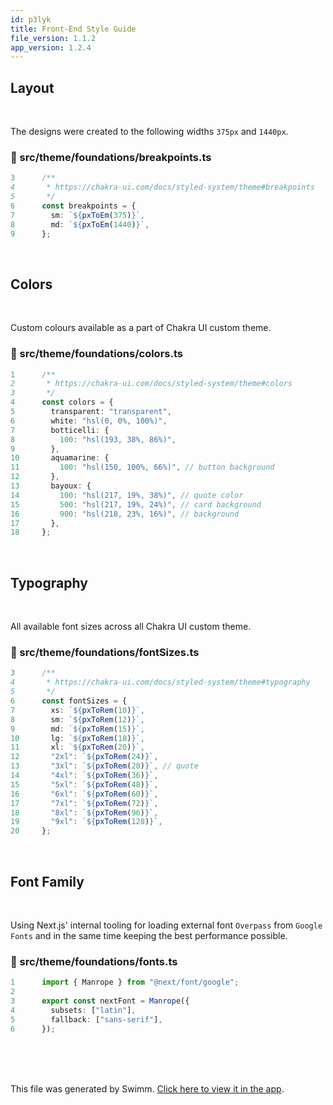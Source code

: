 ```yaml
---
id: p3lyk
title: Front-End Style Guide
file_version: 1.1.2
app_version: 1.2.4
---
```


## Layout

<br/>

The designs were created to the following widths `375px` and `1440px`.
<!-- NOTE-swimm-snippet: the lines below link your snippet to Swimm -->
### 📄 src/theme/foundations/breakpoints.ts
```typescript
3      /**
4       * https://chakra-ui.com/docs/styled-system/theme#breakpoints
5       */
6      const breakpoints = {
7        sm: `${pxToEm(375)}`,
8        md: `${pxToEm(1440)}`,
9      };
```

<br/>

## Colors

<br/>

Custom colours available as a part of Chakra UI custom theme.
<!-- NOTE-swimm-snippet: the lines below link your snippet to Swimm -->
### 📄 src/theme/foundations/colors.ts
```typescript
1      /**
2       * https://chakra-ui.com/docs/styled-system/theme#colors
3       */
4      const colors = {
5        transparent: "transparent",
6        white: "hsl(0, 0%, 100%)",
7        botticelli: {
8          100: "hsl(193, 38%, 86%)",
9        },
10       aquamarine: {
11         100: "hsl(150, 100%, 66%)", // button background
12       },
13       bayoux: {
14         100: "hsl(217, 19%, 38%)", // quote color
15         500: "hsl(217, 19%, 24%)", // card background
16         900: "hsl(218, 23%, 16%)", // background
17       },
18     };
```

<br/>

## Typography

<br/>

All available font sizes across all Chakra UI custom theme.
<!-- NOTE-swimm-snippet: the lines below link your snippet to Swimm -->
### 📄 src/theme/foundations/fontSizes.ts
```typescript
3      /**
4       * https://chakra-ui.com/docs/styled-system/theme#typography
5       */
6      const fontSizes = {
7        xs: `${pxToRem(10)}`,
8        sm: `${pxToRem(12)}`,
9        md: `${pxToRem(15)}`,
10       lg: `${pxToRem(18)}`,
11       xl: `${pxToRem(20)}`,
12       "2xl": `${pxToRem(24)}`,
13       "3xl": `${pxToRem(28)}`, // quote
14       "4xl": `${pxToRem(36)}`,
15       "5xl": `${pxToRem(48)}`,
16       "6xl": `${pxToRem(60)}`,
17       "7xl": `${pxToRem(72)}`,
18       "8xl": `${pxToRem(96)}`,
19       "9xl": `${pxToRem(128)}`,
20     };
```

<br/>

## Font Family

<br/>

Using Next.js' internal tooling for loading external font `Overpass` from `Google Fonts` and in the same time keeping the best performance possible.
<!-- NOTE-swimm-snippet: the lines below link your snippet to Swimm -->
### 📄 src/theme/foundations/fonts.ts
```typescript
1      import { Manrope } from "@next/font/google";
2      
3      export const nextFont = Manrope({
4        subsets: ["latin"],
5        fallback: ["sans-serif"],
6      });
```

<br/>

<br/>

<br/>

This file was generated by Swimm. [Click here to view it in the app](https://app.swimm.io/repos/Z2l0aHViJTNBJTNBYWR2aWNlLWdlbmVyYXRvci1hcHAlM0ElM0FqYWt1Ymppcm91cw==/docs/p3lyk).
